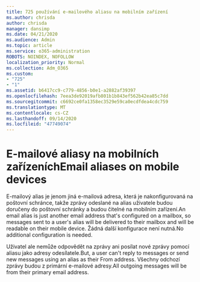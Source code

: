 ```yaml
---
title: 725 používání e-mailového aliasu na mobilním zařízení
ms.author: chrisda
author: chrisda
manager: dansimp
ms.date: 04/21/2020
ms.audience: Admin
ms.topic: article
ms.service: o365-administration
ROBOTS: NOINDEX, NOFOLLOW
localization_priority: Normal
ms.collection: Adm_O365
ms.custom:
- "725"
- "1"
ms.assetid: b6417cc9-c779-4856-b0e1-a2882af39397
ms.openlocfilehash: 7eea3de92019afb801b1b843ef562b42ea85c7dd
ms.sourcegitcommit: c6692ce0fa1358ec3529e59ca0ecdfdea4cdc759
ms.translationtype: MT
ms.contentlocale: cs-CZ
ms.lasthandoff: 09/14/2020
ms.locfileid: "47749074"
---
```

# <a name="email-aliases-on-mobile-devices"></a><span data-ttu-id="c6dfa-102">E-mailové aliasy na mobilních zařízeních</span><span class="sxs-lookup"><span data-stu-id="c6dfa-102">Email aliases on mobile devices</span></span>

<span data-ttu-id="c6dfa-103">E-mailový alias je jenom jiná e-mailová adresa, která je nakonfigurovaná na poštovní schránce, takže zprávy odeslané na alias uživatele budou doručeny do poštovní schránky a budou čitelné na mobilním zařízení.</span><span class="sxs-lookup"><span data-stu-id="c6dfa-103">An email alias is just another email address that's configured on a mailbox, so messages sent to a user's alias will be delivered to their mailbox and will be readable on their mobile device.</span></span> <span data-ttu-id="c6dfa-104">Žádná další konfigurace není nutná.</span><span class="sxs-lookup"><span data-stu-id="c6dfa-104">No additional configuration is needed.</span></span>

<span data-ttu-id="c6dfa-105">Uživatel ale nemůže odpovědět na zprávy ani posílat nové zprávy pomocí aliasu jako adresy odesílatele.</span><span class="sxs-lookup"><span data-stu-id="c6dfa-105">But, a user can't reply to messages or send new messages using an alias as their From address.</span></span> <span data-ttu-id="c6dfa-106">Všechny odchozí zprávy budou z primární e-mailové adresy.</span><span class="sxs-lookup"><span data-stu-id="c6dfa-106">All outgoing messages will be from their primary email address.</span></span>
